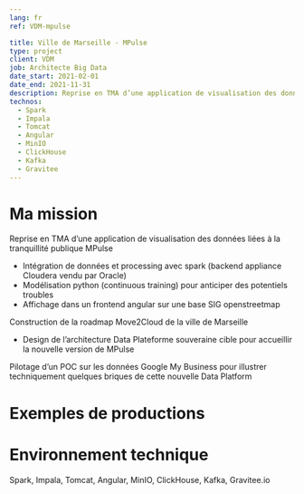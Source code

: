 ```yaml
---
lang: fr
ref: VDM-mpulse

title: Ville de Marseille - MPulse
type: project
client: VDM
job: Architecte Big Data 
date_start: 2021-02-01
date_end: 2021-11-31
description: Reprise en TMA d’une application de visualisation des données liées à la tranquillité publique MPulse
technos:
  - Spark
  - Impala
  - Tomcat
  - Angular
  - MinIO
  - ClickHouse
  - Kafka
  - Gravitee
---
```

# Ma mission

Reprise en TMA d’une application de visualisation des données liées à la tranquillité publique MPulse
- Intégration de données et processing avec spark (backend appliance Cloudera vendu par Oracle)
- Modélisation python (continuous training) pour anticiper des potentiels troubles 
- Affichage dans un frontend angular sur une base SIG openstreetmap

Construction de la roadmap Move2Cloud de la ville de Marseille
- Design de l’architecture Data Plateforme souveraine cible pour accueillir la nouvelle version de MPulse

Pilotage d’un POC sur les données Google My Business pour illustrer techniquement quelques briques de cette nouvelle Data Platform

# Exemples de productions

# Environnement technique
Spark, Impala, Tomcat, Angular, MinIO, ClickHouse, Kafka, Gravitee.io